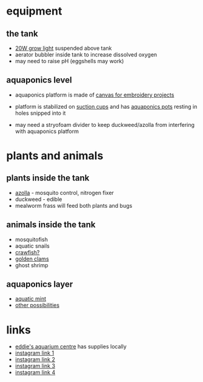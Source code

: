 # equipment

## the tank
* [20W grow light](https://www.amazon.com/Roleadro-Panel-Spectrum-Growing-Flowering/dp/B01IVQ96KY/ref=sr_1_4?s=lawn-garden&ie=UTF8&qid=1505862189&sr=1-4&keywords=grow+light) suspended above tank
* aerator bubbler inside tank to increase dissolved oxygen
* may need to raise pH (eggshells may work)

## aquaponics level
* aquaponics platform is made of [canvas for embroidery projects](https://www.amazon.com/gp/product/B0019D2244/ref=oh_aui_detailpage_o00_s00?ie=UTF8&psc=1)
* platform is stabilized on [suction cups](https://www.amazon.com/gp/product/B01MDKYG89/ref=oh_aui_detailpage_o00_s00?ie=UTF8&psc=1) and has [aquaponics pots](https://www.amazon.com/NP2AB-Slotted-Hydroponics-Aquaponics-Orchids/dp/B00I1OCZLY/ref=sr_1_2?s=lawn-garden&ie=UTF8&qid=1505862458&sr=1-2&keywords=aquaponics+pots) resting in holes snipped into it

* may need a stryofoam divider to keep duckweed/azolla from interfering with aquaponics platform

# plants and animals

## plants inside the tank
* [azolla](https://en.wikipedia.org/wiki/Azolla) - mosquito control, nitrogen fixer
* duckweed - edible
* mealworm frass will feed both plants and bugs

## animals inside the tank
* mosquitofish
* aquatic snails
* [crawfish?](http://www.crawfish.info/)
* [golden clams](https://permies.com/t/19546/Raising-freshwater-mussels)
* ghost shrimp

## aquaponics layer
* [aquatic mint](http://www.ebay.com/itm/Water-Mint-Live-Plant-Mentha-Aquatica-NON-GMO-Organic-/112244469567?hash=item1a224aaf3f:g:g-4AAOSwNE5YWzKp)
* [other possibilities](http://homeaquaponicssystem.com/plants/what-are-the-best-plants-for-aquaponics/)

# links
* [eddie's aquarium centre](https://www.eddiesaqua.com/) has supplies locally
* [instagram link 1](https://www.instagram.com/p/BY1D9Ckg1nL/?taken-by=raccoon_chronicles)
* [instagram link 2](https://www.instagram.com/p/BY_a_DKgAMN/?taken-by=raccoon_chronicles)
* [instagram link 3](https://www.instagram.com/p/BZAQd_OAWrt/?taken-by=raccoon_chronicles)
* [instagram link 4](https://www.instagram.com/p/BZMVv0ngn_U/?taken-by=raccoon_chronicles)





